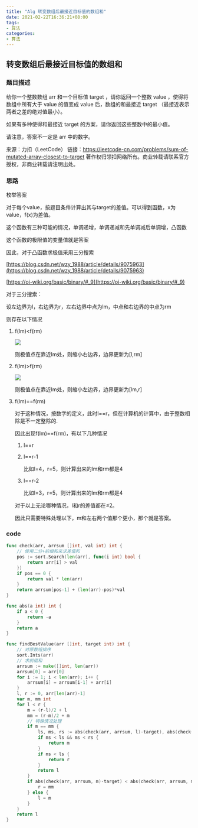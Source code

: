 ```yaml
---
title: "Alg 转变数组后最接近目标值的数组和"
date: 2021-02-22T16:36:21+08:00
tags:
- 算法
categories: 
- 算法
---
```


## 转变数组后最接近目标值的数组和

### 题目描述

给你一个整数数组 arr 和一个目标值 target ，请你返回一个整数 value ，使得将数组中所有大于 value 的值变成 value 后，数组的和最接近  target （最接近表示两者之差的绝对值最小）。

如果有多种使得和最接近 target 的方案，请你返回这些整数中的最小值。

请注意，答案不一定是 arr 中的数字。

来源：力扣（LeetCode）
链接：https://leetcode-cn.com/problems/sum-of-mutated-array-closest-to-target
著作权归领扣网络所有。商业转载请联系官方授权，非商业转载请注明出处。

<!--more-->

### 思路

枚举答案

对于每个value，按题目条件计算出其与target的差值。可以得到函数，x为value，f(x)为差值。

这个函数有三种可能的情况，单调递增，单调递减和先单调减后单调增，凸函数

这个函数的极限值的变量值就是答案

因此，对于凸函数求极值采用三分搜索

[https://blog.csdn.net/wzy_1988/article/details/9075963](https://blog.csdn.net/wzy_1988/article/details/9075963)

[https://oi-wiki.org/basic/binary/#_9](https://oi-wiki.org/basic/binary/#_9)

对于三分搜索：

设左边界为l，右边界为r，左右边界中点为lm，中点和右边界的中点为rm

则存在以下情况

1. f(lm)<f(rm)

   ![](https://qraffa-1304595678.cos.ap-guangzhou.myqcloud.com/img/image-20210222165333614.png)

   则极值点在靠近lm处，则缩小右边界，边界更新为[l,rm]

2. f(lm)>f(rm)

   ![](https://qraffa-1304595678.cos.ap-guangzhou.myqcloud.com/img/image-20210222165613085.png)

   则极值点在靠近lm处，则缩小左边界，边界更新为[lm,r]

3. f(lm)==f(rm)

   对于这种情况，按数字的定义，此时l==r，但在计算机的计算中，由于整数相除是不一定整除的.

   因此出现f(lm)==f(rm)，有以下几种情况

   1. l==r

   2. l==r-1

      比如l=4，r=5，则计算出来的lm和rm都是4

   3. l==r-2

      比如l=3，r=5，则计算出来的lm和rm都是4

   对于以上无论哪种情况，l和r的差值都在≤2。

   因此只需要特殊处理以下，m和左右两个值那个更小，那个就是答案。

### code

```go
func check(arr, arrsum []int, val int) int {
	// 使用二分+前缀和来求差值和
	pos := sort.Search(len(arr), func(i int) bool {
		return arr[i] > val
	})
	if pos == 0 {
		return val * len(arr)
	}
	return arrsum[pos-1] + (len(arr)-pos)*val
}

func abs(a int) int {
	if a < 0 {
		return -a
	}
	return a
}

func findBestValue(arr []int, target int) int {
	// 对原数组排序
	sort.Ints(arr)
	// 求前缀和
	arrsum := make([]int, len(arr))
	arrsum[0] = arr[0]
	for i := 1; i < len(arr); i++ {
		arrsum[i] = arrsum[i-1] + arr[i]
	}
	l, r := 0, arr[len(arr)-1]
	var m, mm int
	for l < r {
		m = (r-l)/2 + l
		mm = (r-m)/2 + m
		// 特殊情况处理
		if m == mm {
			ls, ms, rs := abs(check(arr, arrsum, l)-target), abs(check(arr, arrsum, m)-target), abs(check(arr, arrsum, r)-target)
			if ms < ls && ms < rs {
				return m
			}
			if ms < ls {
				return r
			}
			return l
		}
		if abs(check(arr, arrsum, m)-target) < abs(check(arr, arrsum, mm)-target) {
			r = mm
		} else {
			l = m
		}
	}
	return l
}
```



